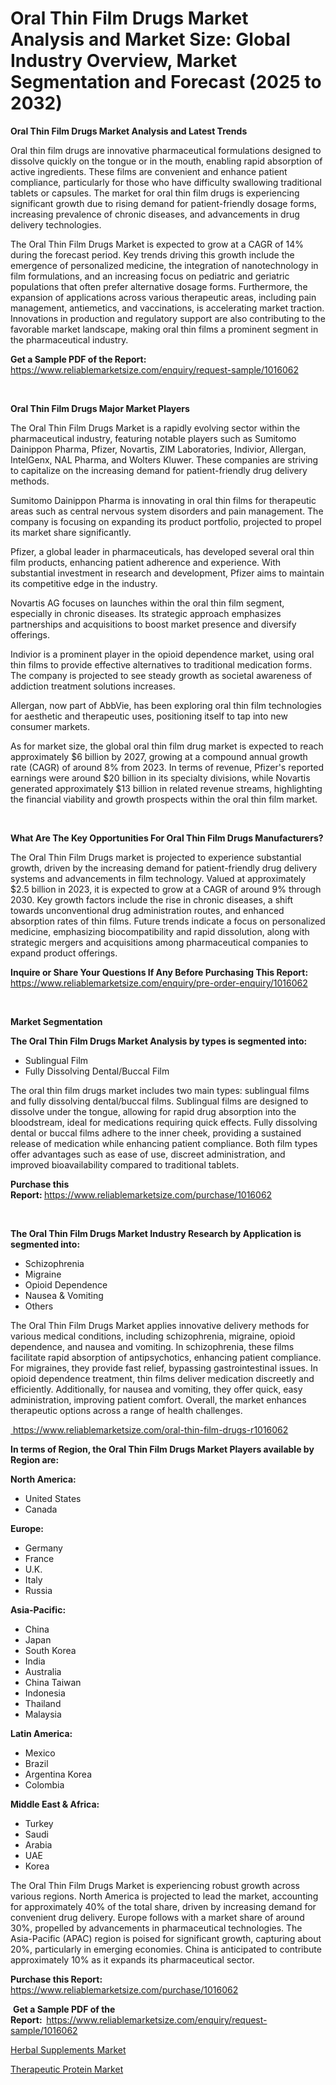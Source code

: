 <p><h1>Oral Thin Film Drugs Market Analysis and Market Size: Global Industry Overview, Market Segmentation and Forecast (2025 to 2032)</h1></p><p><strong>Oral Thin Film Drugs Market Analysis and Latest Trends</strong></p>
<p><p>Oral thin film drugs are innovative pharmaceutical formulations designed to dissolve quickly on the tongue or in the mouth, enabling rapid absorption of active ingredients. These films are convenient and enhance patient compliance, particularly for those who have difficulty swallowing traditional tablets or capsules. The market for oral thin film drugs is experiencing significant growth due to rising demand for patient-friendly dosage forms, increasing prevalence of chronic diseases, and advancements in drug delivery technologies.</p><p>The Oral Thin Film Drugs Market is expected to grow at a CAGR of 14% during the forecast period. Key trends driving this growth include the emergence of personalized medicine, the integration of nanotechnology in film formulations, and an increasing focus on pediatric and geriatric populations that often prefer alternative dosage forms. Furthermore, the expansion of applications across various therapeutic areas, including pain management, antiemetics, and vaccinations, is accelerating market traction. Innovations in production and regulatory support are also contributing to the favorable market landscape, making oral thin films a prominent segment in the pharmaceutical industry.</p></p>
<p><strong>Get a Sample PDF of the Report:&nbsp;</strong> <a href="https://www.reliablemarketsize.com/enquiry/request-sample/1016062?utm_campaign=2115&utm_medium=2&utm_source=Github&utm_content=ia&utm_term=08032025&utm_id=oral-thin-film-drugs">https://www.reliablemarketsize.com/enquiry/request-sample/1016062</a></p>
<p>&nbsp;</p>
<p><strong>Oral Thin Film Drugs Major Market Players</strong></p>
<p><p>The Oral Thin Film Drugs Market is a rapidly evolving sector within the pharmaceutical industry, featuring notable players such as Sumitomo Dainippon Pharma, Pfizer, Novartis, ZIM Laboratories, Indivior, Allergan, IntelGenx, NAL Pharma, and Wolters Kluwer. These companies are striving to capitalize on the increasing demand for patient-friendly drug delivery methods.</p><p>Sumitomo Dainippon Pharma is innovating in oral thin films for therapeutic areas such as central nervous system disorders and pain management. The company is focusing on expanding its product portfolio, projected to propel its market share significantly.</p><p>Pfizer, a global leader in pharmaceuticals, has developed several oral thin film products, enhancing patient adherence and experience. With substantial investment in research and development, Pfizer aims to maintain its competitive edge in the industry.</p><p>Novartis AG focuses on launches within the oral thin film segment, especially in chronic diseases. Its strategic approach emphasizes partnerships and acquisitions to boost market presence and diversify offerings.</p><p>Indivior is a prominent player in the opioid dependence market, using oral thin films to provide effective alternatives to traditional medication forms. The company is projected to see steady growth as societal awareness of addiction treatment solutions increases.</p><p>Allergan, now part of AbbVie, has been exploring oral thin film technologies for aesthetic and therapeutic uses, positioning itself to tap into new consumer markets.</p><p>As for market size, the global oral thin film drug market is expected to reach approximately $6 billion by 2027, growing at a compound annual growth rate (CAGR) of around 8% from 2023. In terms of revenue, Pfizer's reported earnings were around $20 billion in its specialty divisions, while Novartis generated approximately $13 billion in related revenue streams, highlighting the financial viability and growth prospects within the oral thin film market.</p></p>
<p>&nbsp;</p>
<p><strong>What Are The Key Opportunities For Oral Thin Film Drugs Manufacturers?</strong></p>
<p><p>The Oral Thin Film Drugs market is projected to experience substantial growth, driven by the increasing demand for patient-friendly drug delivery systems and advancements in film technology. Valued at approximately $2.5 billion in 2023, it is expected to grow at a CAGR of around 9% through 2030. Key growth factors include the rise in chronic diseases, a shift towards unconventional drug administration routes, and enhanced absorption rates of thin films. Future trends indicate a focus on personalized medicine, emphasizing biocompatibility and rapid dissolution, along with strategic mergers and acquisitions among pharmaceutical companies to expand product offerings.</p></p>
<p><strong>Inquire or Share Your Questions If Any Before Purchasing This Report:</strong> <a href="https://www.reliablemarketsize.com/enquiry/pre-order-enquiry/1016062?utm_campaign=2115&utm_medium=2&utm_source=Github&utm_content=ia&utm_term=08032025&utm_id=oral-thin-film-drugs">https://www.reliablemarketsize.com/enquiry/pre-order-enquiry/1016062</a></p>
<p>&nbsp;</p>
<p><strong>Market Segmentation</strong></p>
<p><strong>The Oral Thin Film Drugs Market Analysis by types is segmented into:</strong></p>
<p><ul><li>Sublingual Film</li><li>Fully Dissolving Dental/Buccal Film</li></ul></p>
<p><p>The oral thin film drugs market includes two main types: sublingual films and fully dissolving dental/buccal films. Sublingual films are designed to dissolve under the tongue, allowing for rapid drug absorption into the bloodstream, ideal for medications requiring quick effects. Fully dissolving dental or buccal films adhere to the inner cheek, providing a sustained release of medication while enhancing patient compliance. Both film types offer advantages such as ease of use, discreet administration, and improved bioavailability compared to traditional tablets.</p></p>
<p><strong>Purchase this Report:&nbsp;</strong><a href="https://www.reliablemarketsize.com/purchase/1016062?utm_campaign=2115&utm_medium=2&utm_source=Github&utm_content=ia&utm_term=08032025&utm_id=oral-thin-film-drugs">https://www.reliablemarketsize.com/purchase/1016062</a></p>
<p>&nbsp;</p>
<p><strong>The Oral Thin Film Drugs Market Industry Research by Application is segmented into:</strong></p>
<p><ul><li>Schizophrenia</li><li>Migraine</li><li>Opioid Dependence</li><li>Nausea & Vomiting</li><li>Others</li></ul></p>
<p><p>The Oral Thin Film Drugs Market applies innovative delivery methods for various medical conditions, including schizophrenia, migraine, opioid dependence, and nausea and vomiting. In schizophrenia, these films facilitate rapid absorption of antipsychotics, enhancing patient compliance. For migraines, they provide fast relief, bypassing gastrointestinal issues. In opioid dependence treatment, thin films deliver medication discreetly and efficiently. Additionally, for nausea and vomiting, they offer quick, easy administration, improving patient comfort. Overall, the market enhances therapeutic options across a range of health challenges.</p></p>
<p><a href="https://www.reliablemarketsize.com/oral-thin-film-drugs-r1016062?utm_campaign=2115&utm_medium=2&utm_source=Github&utm_content=ia&utm_term=08032025&utm_id=oral-thin-film-drugs">&nbsp;https://www.reliablemarketsize.com/oral-thin-film-drugs-r1016062</a></p>
<p><strong>In terms of Region, the Oral Thin Film Drugs Market Players available by Region are:</strong></p>
<p>
    <p> <strong> North America: </strong>
        <ul>
            <li>United States</li>
            <li>Canada</li>
        </ul>
        </p> 
    <p> <strong> Europe: </strong>
        <ul>
            <li>Germany</li>
            <li>France</li>
            <li>U.K.</li>
            <li>Italy</li>
            <li>Russia</li>
        </ul>
        </p> 
    <p> <strong> Asia-Pacific: </strong>
        <ul>
            <li>China</li>
            <li>Japan</li>
            <li>South Korea</li>
            <li>India</li>
            <li>Australia</li>
            <li>China Taiwan</li>
            <li>Indonesia</li>
            <li>Thailand</li>
            <li>Malaysia</li>
        </ul>
        </p> 
    <p> <strong> Latin America: </strong>
        <ul>
            <li>Mexico</li>
            <li>Brazil</li>
            <li>Argentina Korea</li>
            <li>Colombia</li>
        </ul>
        </p> 
    <p> <strong> Middle East & Africa: </strong>
        <ul>
            <li>Turkey</li>
            <li>Saudi</li>
            <li>Arabia</li>
            <li>UAE</li>
            <li>Korea</li>
        </ul>
    </p>
    </p>
<p><p>The Oral Thin Film Drugs Market is experiencing robust growth across various regions. North America is projected to lead the market, accounting for approximately 40% of the total share, driven by increasing demand for convenient drug delivery. Europe follows with a market share of around 30%, propelled by advancements in pharmaceutical technologies. The Asia-Pacific (APAC) region is poised for significant growth, capturing about 20%, particularly in emerging economies. China is anticipated to contribute approximately 10% as it expands its pharmaceutical sector.</p></p>
<p><strong>Purchase this Report: </strong><a href="https://www.reliablemarketsize.com/purchase/1016062?utm_campaign=2115&utm_medium=2&utm_source=Github&utm_content=ia&utm_term=08032025&utm_id=oral-thin-film-drugs">https://www.reliablemarketsize.com/purchase/1016062</a></p>
<p>&nbsp;<strong>Get a Sample PDF of the Report:&nbsp;&nbsp;</strong><a href="https://www.reliablemarketsize.com/enquiry/request-sample/1016062?utm_campaign=2115&utm_medium=2&utm_source=Github&utm_content=ia&utm_term=08032025&utm_id=oral-thin-film-drugs">https://www.reliablemarketsize.com/enquiry/request-sample/1016062</a></p>
<p><strong></strong></p>
<p><p><a href="https://github.com/jolashta/Market-Research-Report-List-1/blob/main/herbal-supplements-market.md?utm_campaign=2115&utm_medium=2&utm_source=Github&utm_content=ia&utm_term=08032025&utm_id=oral-thin-film-drugs">Herbal Supplements Market</a></p><p><a href="https://github.com/sofayahoo2023/Market-Research-Report-List-7/blob/main/therapeutic-protein-market.md?utm_campaign=2115&utm_medium=2&utm_source=Github&utm_content=ia&utm_term=08032025&utm_id=oral-thin-film-drugs">Therapeutic Protein Market</a></p></p>